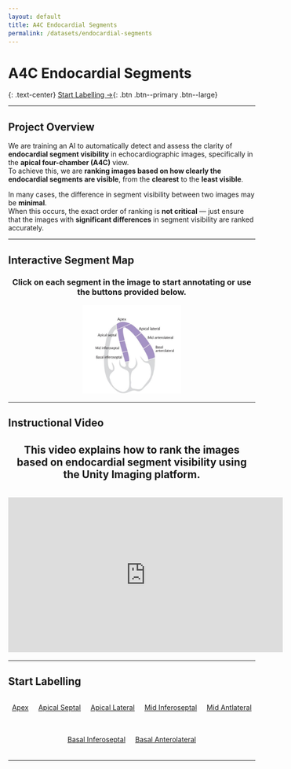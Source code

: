 ```yaml
---
layout: default
title: A4C Endocardial Segments
permalink: /datasets/endocardial-segments
---
```


<link rel="stylesheet" href="{{ '/assets/css/datasets.css' | relative_url }}">

<div class="page-wrap" markdown="1">

# A4C Endocardial Segments

{: .text-center}
[Start Labelling →](#start-labelling){: .btn .btn--primary .btn--large}

---

## Project Overview

We are training an AI to automatically detect and assess the clarity of **endocardial segment visibility** in echocardiographic images, specifically in the **apical four-chamber (A4C)** view.  
To achieve this, we are **ranking images based on how clearly the endocardial segments are visible**, from the **clearest** to the **least visible**.

In many cases, the difference in segment visibility between two images may be **minimal**.  
When this occurs, the exact order of ranking is **not critical** — just ensure that the images with **significant differences** in segment visibility are ranked accurately.

---

## Interactive Segment Map

<div align="center">
  <h3>Click on each segment in the image to start annotating or use the buttons provided below.</h3>
  <img src="/assets/images/datasets/endocardial-segments/A4C_segments(3).jpg" alt="A4C Endocardial Segments" usemap="#workmap" width="40%">
  <map name="workmap">
    <area shape="poly" coords="189,132,188,102,203,94,231,91,262,101" href="https://unityimaging.net/compare/uwl-echo-zolgharni-biobank-a4c-endo-segments-apex" target="_blank">
    <area shape="poly" coords="202,197,231,193,225,158,223,131,226,122,226,119,189,135,195,146,197,172" href="https://unityimaging.net/compare/uwl-echo-zolgharni-biobank-a4c-endo-segments-apical-septal" target="_blank">
    <area shape="poly" coords="291,172,322,151,267,101,230,117,232,121,257,136" href="https://unityimaging.net/compare/uwl-echo-zolgharni-biobank-a4c-endo-segments-apical-lateral" target="_blank">
    <area shape="poly" coords="203,200,233,195,247,250,219,256" href="https://unityimaging.net/compare/uwl-echo-zolgharni-biobank-a4c-endo-segments-mid-inferoseptal" target="_blank">
    <area shape="poly" coords="324,153,293,173,334,237,370,212,346,179" href="https://unityimaging.net/compare/uwl-echo-zolgharni-biobank-a4c-endo-segments-mid-antlateral" target="_blank">
    <area shape="poly" coords="220,259,235,309,256,304,255,283,248,252" href="https://unityimaging.net/compare/uwl-echo-zolgharni-biobank-a4c-endo-segments-basal-inferoseptal" target="_blank">
    <area shape="poly" coords="371,214,335,238,357,281,361,298,397,285,394,264,382,233" href="https://unityimaging.net/compare/uwl-echo-zolgharni-biobank-a4c-endo-segments-basal-anterolateral" target="_blank">
  </map>
</div>

---

## Instructional Video

<div align="center">
  <h2>This video explains how to rank the images based on endocardial segment visibility using the Unity Imaging platform.</h2>
  <br>
  <iframe width="560" height="315"
    src="https://www.youtube.com/embed/8HcDXukH06E?si=yoc2S-alJNJikEqp"
    title="YouTube video player" frameborder="0"
    allow="accelerometer; autoplay; clipboard-write; encrypted-media; gyroscope; picture-in-picture; web-share"
    referrerpolicy="strict-origin-when-cross-origin" allowfullscreen>
  </iframe>
</div>

---

## Start Labelling

<div id="start-labelling" align="center" style="display: flex; flex-wrap: wrap; justify-content: center; gap: 20px; margin-bottom: 20px;">

<a href="https://unityimaging.net/compare/uwl-echo-zolgharni-biobank-a4c-endo-segments-apex" class="btn btn--primary btn--large" target="_blank">Apex</a>

<a href="https://unityimaging.net/compare/uwl-echo-zolgharni-biobank-a4c-endo-segments-apical-septal" class="btn btn--primary btn--large" target="_blank">Apical Septal</a>

<a href="https://unityimaging.net/compare/uwl-echo-zolgharni-biobank-a4c-endo-segments-apical-lateral" class="btn btn--primary btn--large" target="_blank">Apical Lateral</a>

<a href="https://unityimaging.net/compare/uwl-echo-zolgharni-biobank-a4c-endo-segments-mid-inferoseptal" class="btn btn--primary btn--large" target="_blank">Mid Inferoseptal</a>

<a href="https://unityimaging.net/compare/uwl-echo-zolgharni-biobank-a4c-endo-segments-mid-antlateral" class="btn btn--primary btn--large" target="_blank">Mid Antlateral</a>

<a href="https://unityimaging.net/compare/uwl-echo-zolgharni-biobank-a4c-endo-segments-basal-inferoseptal" class="btn btn--primary btn--large" target="_blank">Basal Inferoseptal</a>

<a href="https://unityimaging.net/compare/uwl-echo-zolgharni-biobank-a4c-endo-segments-basal-anterolateral" class="btn btn--primary btn--large" target="_blank">Basal Anterolateral</a>

</div>

---
